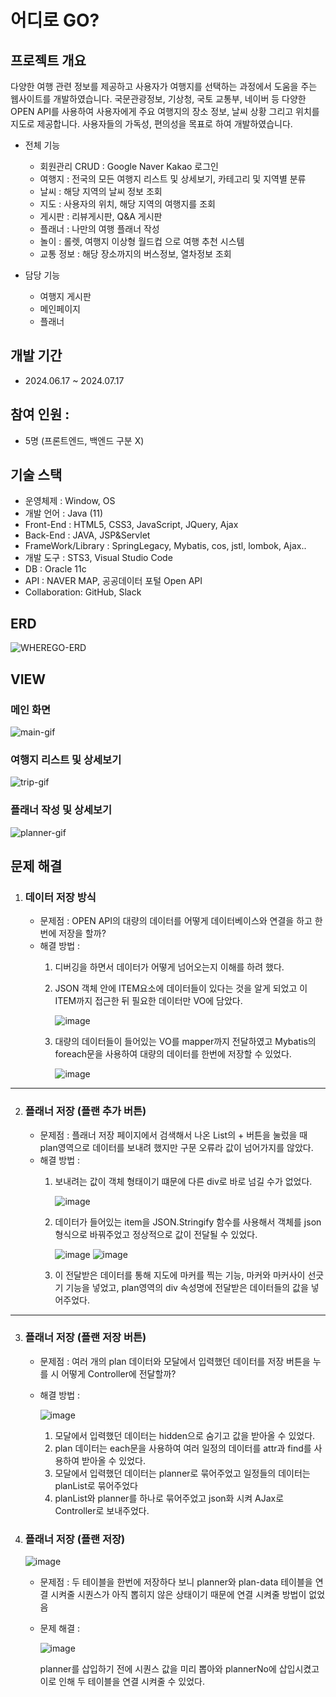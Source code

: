 # 어디로 GO?
## 프로젝트 개요
다양한 여행 관련 정보를 제공하고 사용자가 여행지를 선택하는 과정에서 도움을 주는 웹사이트를 개발하였습니다. 국문관광정보, 기상청, 국토 교통부, 네이버 등 다양한 OPEN API를 사용하여 사용자에게 주요 여행지의 장소 정보, 날씨 상황 그리고 위치를 지도로 제공합니다.
사용자들의 가독성, 편의성을 목표로 하여 개발하였습니다.

- 전체 기능
  - 회원관리 CRUD : Google Naver Kakao 로그인
  - 여행지 : 전국의 모든 여행지 리스트 및 상세보기, 카테고리 및 지역별 분류 
  - 날씨 : 해당 지역의 날씨 정보 조회
  - 지도 : 사용자의 위치, 해당 지역의 여행지를 조회
  - 게시판 : 리뷰게시판, Q&A 게시판
  - 플래너 : 나만의 여행 플래너 작성
  - 놀이 : 롤렛, 여행지 이상형 월드컵 으로 여행 추천 시스템 
  - 교통 정보 : 해당 장소까지의 버스정보, 열차정보 조회 

- 담당 기능
  - 여행지 게시판
  - 메인페이지
  - 플래너

## 개발 기간
  - 2024.06.17 ~ 2024.07.17

## 참여 인원 : 
  - 5명 (프론트엔드, 백엔드 구분 X)


## 기술 스택
  - 운영체제 : Window, OS
  - 개발 언어 : Java (11)
  - Front-End : HTML5, CSS3, JavaScript, JQuery, Ajax
  - Back-End : JAVA, JSP&Servlet
  - FrameWork/Library : SpringLegacy, Mybatis, cos, jstl, lombok, Ajax..
  - 개발 도구 : STS3, Visual Studio Code
  - DB : Oracle 11c
  - API : NAVER MAP, 공공데이터 포털 Open API
  - Collaboration: GitHub, Slack

## ERD
![WHEREGO-ERD](https://github.com/user-attachments/assets/ae01625e-783f-49ac-9d63-4d597e4275f9)

## VIEW

### 메인 화면
![main-gif](https://github.com/user-attachments/assets/a4c82995-a636-4a33-8e7d-3bc9fba5e045)

### 여행지 리스트 및 상세보기
![trip-gif](https://github.com/user-attachments/assets/9ad43047-9573-4044-82dd-36487ad498f6)

### 플래너 작성 및 상세보기
![planner-gif](https://github.com/user-attachments/assets/e0d1acd2-9339-4e00-959b-a218194b9d32)

## 문제 해결
  1. ### 데이터 저장 방식
     - 문제점 : OPEN API의 대량의 데이터를 어떻게 데이터베이스와 연결을 하고 한번에 저장을 할까?
     - 해결 방법 :
       1. 디버깅을 하면서 데이터가 어떻게 넘어오는지 이해를 하려 했다.
       2. JSON 객체 안에 ITEM요소에 데이터들이 있다는 것을 알게 되었고 이 ITEM까지 접근한 뒤 필요한 데이터만 VO에 담았다.
          
          ![image](https://github.com/user-attachments/assets/e40f96ff-c44b-4f35-9e0e-7c744cd48c52)

       4. 대량의 데이터들이 들어있는 VO를 mapper까지 전달하였고 Mybatis의 foreach문을 사용하여 대량의 데이터를 한번에 저장할 수 있었다.

          ![image](https://github.com/user-attachments/assets/dfe6dbc9-4b42-4392-bd70-b978a066dbda)

  ---
  
  2. ### 플래너 저장 (플랜 추가 버튼) 
     - 문제점 : 플래너 저장 페이지에서 검색해서 나온 List의 + 버튼을 눌렀을 때 plan영역으로 데이터를 보내려 했지만 구문 오류라 값이 넘어가지를 않았다.
     - 해결 방법 :
       1. 보내려는 값이 객체 형태이기 떄문에 다른 div로 바로 넘길 수가 없었다.
      
          ![image](https://github.com/user-attachments/assets/26a532b3-0d88-416e-9061-376a7da3e422)

       2. 데이터가 들어있는 item을 JSON.Stringify 함수를 사용해서 객체를 json형식으로 바꿔주었고 정상적으로 값이 전달될 수 있었다.
    
          ![image](https://github.com/user-attachments/assets/f46c0387-914f-4796-afa3-f68430250f47)
          ![image](https://github.com/user-attachments/assets/63bb6b27-7711-4a05-a90d-c9de4d02a67b)
      
       3. 이 전달받은 데이터를 통해 지도에 마커를 찍는 기능, 마커와 마커사이 선긋기 기능을 넣었고, plan영역의 div 속성명에 전달받은 데이터들의 값을 넣어주었다.
          
 ---
 
 3. ### 플래너 저장 (플랜 저장 버튼)
    - 문제점 : 여러 개의 plan 데이터와 모달에서 입력했던 데이터를 저장 버튼을 누를 시 어떻게 Controller에 전달할까?
    - 해결 방법 :
      
      ![image](https://github.com/user-attachments/assets/d98c3b93-e052-4001-8ebf-06ad3944925a)

      1. 모달에서 입력했던 데이터는 hidden으로 숨기고 값을 받아올 수 있었다.
      2. plan 데이터는 each문을 사용하여 여러 일정의 데이터를 attr과 find를 사용하여 받아올 수 있었다.
      3. 모달에서 입력했던 데이터는 planner로 묶어주었고 일정들의 데이터는 planList로 묶어주었다
      4. planList와 planner를 하나로 묶어주었고 json화 시켜 AJax로 Controller로 보내주었다.
     
4. ### 플래너 저장 (플랜 저장)

      ![image](https://github.com/user-attachments/assets/48ac6ca6-9480-4fb1-a9fd-16c3b1cdda34)

     - 문제점 : 두 테이블을 한번에 저장하다 보니 planner와 plan-data 테이블을 연결 시켜줄 시퀀스가 아직 뽑히지 않은 상태이기 때문에 연결 시켜줄 방법이 없었음
     - 문제 해결 :
       
       ![image](https://github.com/user-attachments/assets/a49d4f85-f4fd-4306-b28f-06bcad4bb3fa)

       planner를 삽입하기 전에 시퀀스 값을 미리 뽑아와 plannerNo에 삽입시켰고 이로 인해 두 테이블을 연결 시켜줄 수 있었다.





